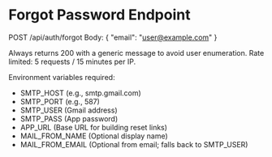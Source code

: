 # Forgot Password Endpoint

POST /api/auth/forgot
Body: { "email": "user@example.com" }

Always returns 200 with a generic message to avoid user enumeration.
Rate limited: 5 requests / 15 minutes per IP.

Environment variables required:
- SMTP_HOST (e.g., smtp.gmail.com)
- SMTP_PORT (e.g., 587)
- SMTP_USER (Gmail address)
- SMTP_PASS (App password)
- APP_URL (Base URL for building reset links)
- MAIL_FROM_NAME (Optional display name)
- MAIL_FROM_EMAIL (Optional from email; falls back to SMTP_USER)
